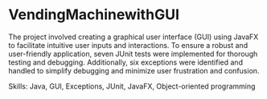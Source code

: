 # VendingMachinewithGUI

The project involved creating a graphical user interface (GUI) using JavaFX to facilitate intuitive user inputs and interactions. To ensure a robust and user-friendly application, seven JUnit tests were implemented for thorough testing and debugging. Additionally, six exceptions were identified and handled to simplify debugging and minimize user frustration and confusion.

Skills: Java, GUI, Exceptions, JUnit, JavaFX, Object-oriented programming
